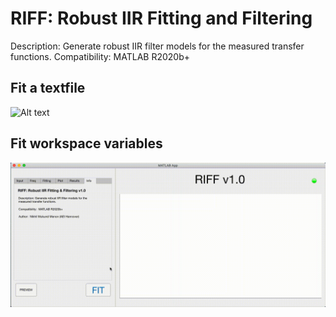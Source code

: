 # RIFF: Robust IIR Fitting and Filtering

Description: Generate robust IIR filter models for the measured transfer functions.
Compatibility: MATLAB R2020b+

## Fit a textfile
![Alt text](RIFF-tutorial-1.gif)

## Fit workspace variables 
![Alt text](RIFF-tutorial-2.gif)

